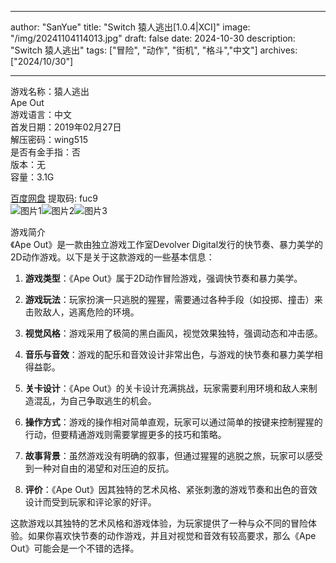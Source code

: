 
---
author: "SanYue"
title: "Switch 猿人逃出[1.0.4|XCI]"
image: "/img/20241104114013.jpg"
draft: false
date: 2024-10-30
description: "Switch 猿人逃出"
tags: ["冒险", "动作", "街机", "格斗","中文"]
archives: ["2024/10/30"]

---

游戏名称：猿人逃出   
Ape Out    
游戏语言：中文  
首发日期：2019年02月27日  
解压密码：wing515  
是否有金手指：否  
版本：无   
容量：3.1G

[百度网盘](https://pan.baidu.com/s/1DWJ0Xv5k3Im6tBY5EREV7Q) 提取码: fuc9  
![图片1](/img/4c63bdfc.jpg)![图片2](/img/729e2ce2.jpg)![图片3](/img/db7d78fb.jpg)  

游戏简介  
《Ape Out》是一款由独立游戏工作室Devolver Digital发行的快节奏、暴力美学的2D动作游戏。以下是关于这款游戏的一些基本信息：

1. **游戏类型**：《Ape Out》属于2D动作冒险游戏，强调快节奏和暴力美学。

2. **游戏玩法**：玩家扮演一只逃脱的猩猩，需要通过各种手段（如投掷、撞击）来击败敌人，逃离危险的环境。

3. **视觉风格**：游戏采用了极简的黑白画风，视觉效果独特，强调动态和冲击感。

4. **音乐与音效**：游戏的配乐和音效设计非常出色，与游戏的快节奏和暴力美学相得益彰。

5. **关卡设计**：《Ape Out》的关卡设计充满挑战，玩家需要利用环境和敌人来制造混乱，为自己争取逃生的机会。

6. **操作方式**：游戏的操作相对简单直观，玩家可以通过简单的按键来控制猩猩的行动，但要精通游戏则需要掌握更多的技巧和策略。

7. **故事背景**：虽然游戏没有明确的叙事，但通过猩猩的逃脱之旅，玩家可以感受到一种对自由的渴望和对压迫的反抗。

8. **评价**：《Ape Out》因其独特的艺术风格、紧张刺激的游戏节奏和出色的音效设计而受到玩家和评论家的好评。

这款游戏以其独特的艺术风格和游戏体验，为玩家提供了一种与众不同的冒险体验。如果你喜欢快节奏的动作游戏，并且对视觉和音效有较高要求，那么《Ape Out》可能会是一个不错的选择。
